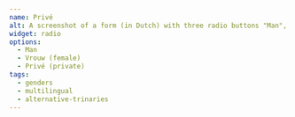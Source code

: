```yaml
---
name: Privé
alt: A screenshot of a form (in Dutch) with three radio buttons "Man", "Vrouw" (Female) and "Privé" (Private)
widget: radio
options:
  - Man
  - Vrouw (female)
  - Privé (private)
tags:
  - genders
  - multilingual
  - alternative-trinaries
---
```

